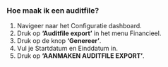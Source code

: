 ### Hoe maak ik een auditfile?
1.	Navigeer naar het Configuratie dashboard.
2.	Druk op **‘Auditfile export’** in het menu Financieel. 
3.	Druk op de knop **‘Genereer’**.
4.	Vul je Startdatum en Einddatum in.
5.	Druk op **‘AANMAKEN AUDITFILE EXPORT’**.
